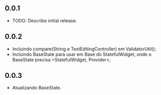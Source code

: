 ## 0.0.1

-   TODO: Describe initial release.

## 0.0.2

-   Incluindo compare(String e TextEditingController) em ValidatorUtil();
-   Incluindo BaseState para usar em Base do StatefulWidget, onde o BaseState precisa <StatefulWidget, Provider>;

## 0.0.3

-   Atualizando BaseState.
